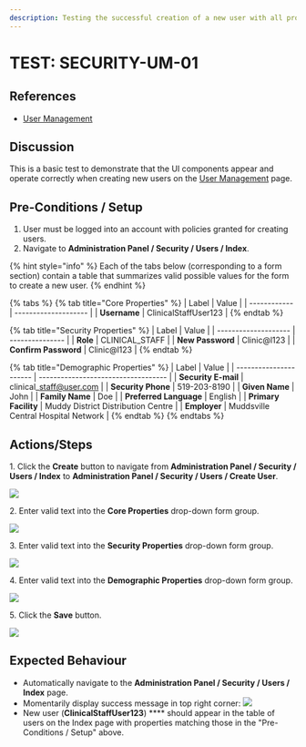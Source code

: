 ```yaml
---
description: Testing the successful creation of a new user with all properties specified.
---
```


# TEST: SECURITY-UM-01

## References

* [User Management](broken-reference)

## Discussion

This is a basic test to demonstrate that the UI components appear and operate correctly when creating new users on the [User Management](broken-reference) page.

## Pre-Conditions / Setup

1. User must be logged into an account with policies granted for creating users.
2. Navigate to **Administration Panel / Security / Users / Index**.

{% hint style="info" %}
Each of the tabs below (corresponding to a form section) contain a table that summarizes valid possible values for the form to create a new user.
{% endhint %}

{% tabs %}
{% tab title="Core Properties" %}
| Label        | Value                |
| ------------ | -------------------- |
| **Username** | ClinicalStaffUser123 |
{% endtab %}

{% tab title="Security Properties" %}
| Label                | Value           |
| -------------------- | --------------- |
| **Role**             | CLINICAL\_STAFF |
| **New Password**     | Clinic@l123     |
| **Confirm Password** | Clinic@l123     |
{% endtab %}

{% tab title="Demographic Properties" %}
| Label                  | Value                               |
| ---------------------- | ----------------------------------- |
| **Security E-mail**    | clinical\_staff@user.com            |
| **Security Phone**     | 519-203-8190                        |
| **Given Name**         | John                                |
| **Family Name**        | Doe                                 |
| **Preferred Language** | English                             |
| **Primary Facility**   | Muddy District Distribution Centre  |
| **Employer**           | Muddsville Central Hospital Network |
{% endtab %}
{% endtabs %}

## Actions/Steps

&#x20;   1\. Click the **Create** button to navigate from **Administration Panel / Security / Users / Index** to **Administration Panel / Security / Users / Create User**.

![](../../../../../../../../.gitbook/assets/test1\_createbutton.png)&#x20;

&#x20;   2\. Enter valid text into the **Core Properties** drop-down form group.

![](../../../../../../../../.gitbook/assets/test1\_coreproperties.png)

&#x20;   3\. Enter valid text into the **Security Properties** drop-down form group.

![](../../../../../../../../.gitbook/assets/test1\_securityproperties.png)

&#x20;   4\. Enter valid text into the **Demographic Properties** drop-down form group.

![](../../../../../../../../.gitbook/assets/test1\_demographicproperties.png)

&#x20;   5\. Click the **Save** button.

&#x20;   ![](../../../../../../../../.gitbook/assets/test1\_savebutton.png)&#x20;

## Expected Behaviour

* Automatically navigate to the **Administration Panel / Security / Users / Index** page.
* Momentarily display success message in top right corner: ![](../../../../../../../../.gitbook/assets/user\_successtoast.png)&#x20;
* New user (**ClinicalStaffUser123**) **** should appear in the table of users on the Index page with properties matching those in the "Pre-Conditions / Setup" above.

